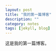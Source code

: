 ```yaml
---
layout: post
title: "我的第一篇博客"
description: ""
category: notes
tags: [jekyll, blog]
---
```


这是我的第一篇博客。